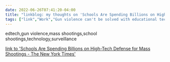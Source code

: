 ---date: 2022-06-26T07:41:20-04:00title: "linkblog: my thoughts on 'Schools Are Spending Billions on High-Tech Defense for Mass Shootings - The New York Times'"tags: ["link","Work","Gun violence can't be solved with educational technology—and make no mistake"," all of this is edtech."]---edtech,gun violence,mass shootings,school shootings,technology,surveillance [link to 'Schools Are Spending Billions on High-Tech Defense for Mass Shootings - The New York Times'](https://www.nytimes.com/2022/06/26/business/school-safety-technology.html)